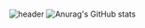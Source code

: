 #
![header](https://capsule-render.vercel.app/api?type=soft&color=gradient&customColorList=20,21,22&text=%20do-huni%20&height=150&fontSize=80&desc=FE/BE/NLP&descAlignY=80)
![Anurag's GitHub stats](https://github-readme-stats.vercel.app/api?username=do-huni&show_icons=true&theme=radical)
